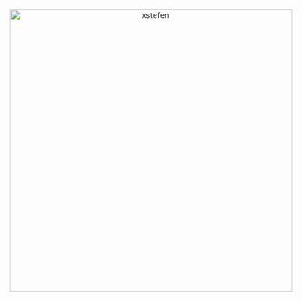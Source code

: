<center>
  <img width="500" alt="xstefen" src="https://images2.imgbox.com/42/05/Y6Mtn4od_o.png">
</center>
